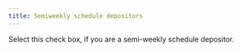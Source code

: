 ```yaml
---
title: Semiweekly schedule depositors
---
```



Select this check box, if you are a semi-weekly schedule depositor.
